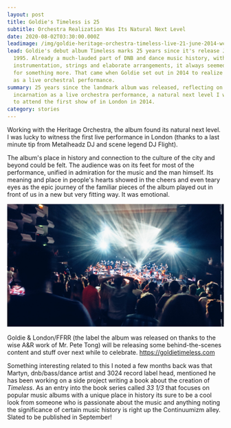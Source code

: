 ```yaml
---
layout: post
title: Goldie's Timeless is 25
subtitle: Orchestra Realization Was Its Natural Next Level
date: 2020-08-02T03:30:00.000Z
leadimage: /img/goldie-heritage-orchestra-timeless-live-21-june-2014-wceu-london_144-01-1920x1080-continuumizm-comp.jpg
lead: Goldie's debut album Timeless marks 25 years since it's release July 31st
  1995. Already a much-lauded part of DNB and dance music history, with its
  instrumentation, strings and elaborate arrangements, it always seemed destined
  for something more. That came when Goldie set out in 2014 to realize the music
  as a live orchestral performance.
summary: 25 years since the landmark album was released, reflecting on its
  incarnation as a live orchestra performance, a natural next level I was lucky
  to attend the first show of in London in 2014.
category: stories
---
```

Working with the Heritage Orchestra, the album found its natural next level. I was lucky to witness the first live performance in London (thanks to a last minute tip from Metalheadz DJ and scene legend DJ Flight).

The album's place in history and connection to the culture of the city and beyond could be felt. The audience was on its feet for most of the performance, unified in admiration for the music and the man himself. Its meaning and place in people's hearts showed in the cheers and even teary eyes as the epic journey of the familiar pieces of the album played out in front of us in a new but very fitting way. It was emotional.

<img class="img-fluid" src="/img/goldie-heritage-orchestra-timeless-live-21-june-2014-wceu-london_144-01-1920x1080-continuumizm-comp.jpg" alt="audience on their feet, Goldie &amp; The Heritage Orchestra present Timeless Live, Southbank Centre, London, 21 June 2014." title="audience on their feet, Goldie &amp; The Heritage Orchestra present Timeless Live, Southbank Centre, London, 21 June 2014.">

Goldie & London/FFRR (the label the album was released on thanks to the wise A&R work of Mr. Pete Tong) will be releasing some behind-the-scenes content and stuff over next while to celebrate. <https://goldietimeless.com>

Something interesting related to this I noted a few months back was that Martyn, dnb/bass/dance artist and 3024 record label head, mentioned he has been working on a side project writing a book about the creation of *Timeless*. As an entry into the book series called *33 1/3* that focuses on popular music albums with a unique place in history its sure to be a cool look from someone who is passionate about the music and anything noting the significance of certain music history is right up the Continuumizm alley. Slated to be published in September!